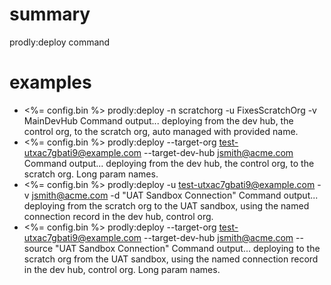 # summary

prodly:deploy command

# examples

- <%= config.bin %> prodly:deploy -n scratchorg -u FixesScratchOrg -v MainDevHub
  Command output... deploying from the dev hub, the control org, to the scratch org, auto managed with provided name.
- <%= config.bin %> prodly:deploy --target-org test-utxac7gbati9@example.com --target-dev-hub jsmith@acme.com
  Command output... deploying from the dev hub, the control org, to the scratch org. Long param names.
- <%= config.bin %> prodly:deploy -u test-utxac7gbati9@example.com -v jsmith@acme.com -d "UAT Sandbox Connection"
  Command output... deploying from the scratch org to the UAT sandbox, using the named connection record in the dev hub, control org.
- <%= config.bin %> prodly:deploy --target-org test-utxac7gbati9@example.com --target-dev-hub jsmith@acme.com --source "UAT Sandbox Connection"
  Command output... deploying to the scratch org from the UAT sandbox, using the named connection record in the dev hub, control org. Long param names.
